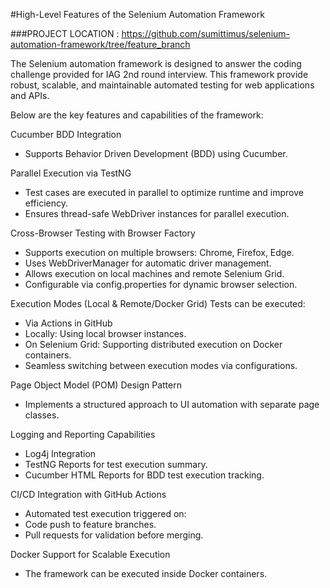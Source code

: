 #High-Level Features of the Selenium Automation Framework

###PROJECT LOCATION : https://github.com/sumittimus/selenium-automation-framework/tree/feature_branch

The Selenium automation framework is designed to answer the coding challenge provided for IAG 2nd round interview. 
This framework provide robust, scalable, and maintainable automated testing for web applications and APIs. 

Below are the key features and capabilities of the framework:

Cucumber BDD Integration
- Supports Behavior Driven Development (BDD) using Cucumber.

Parallel Execution via TestNG
- Test cases are executed in parallel to optimize runtime and improve efficiency.
- Ensures thread-safe WebDriver instances for parallel execution.

Cross-Browser Testing with Browser Factory
- Supports execution on multiple browsers: Chrome, Firefox, Edge.
- Uses WebDriverManager for automatic driver management.
- Allows execution on local machines and remote Selenium Grid.
- Configurable via config.properties for dynamic browser selection.

Execution Modes (Local & Remote/Docker Grid)
Tests can be executed:
- Via Actions in GitHub
- Locally: Using local browser instances.
- On Selenium Grid: Supporting distributed execution on Docker containers.
- Seamless switching between execution modes via configurations.

Page Object Model (POM) Design Pattern
- Implements a structured approach to UI automation with separate page classes.

Logging and Reporting Capabilities
- Log4j Integration
- TestNG Reports for test execution summary.
- Cucumber HTML Reports for BDD test execution tracking.

CI/CD Integration with GitHub Actions
- Automated test execution triggered on:
- Code push to feature branches.
- Pull requests for validation before merging.

Docker Support for Scalable Execution
- The framework can be executed inside Docker containers.